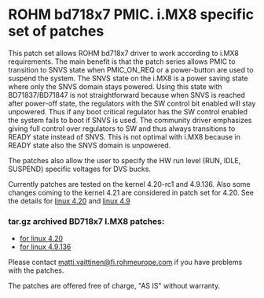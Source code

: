 # ROHM bd718x7 PMIC. i.MX8 specific set of patches

This patch set allows ROHM bd718x7 driver to work according to i.MX8
requirements. The main benefit is that the patch series allows PMIC to
transition to SNVS state when PMIC_ON_REQ or a power-button are used to
suspend the system. The SNVS state on the i.MX8 is a power saving state
where only the SNVS domain stays powered. Using this state with
BD71837/BD71847 is not straightforward because when SNVS is reached after
power-off state, the regulators with the SW control bit enabled will stay
unpowered. Thus if any boot critical regulator has the SW control enabled
the system fails to boot if SNVS is used. The community driver emphasizes
giving full control over regulators to SW and thus always transitions to
READY state instead of SNVS. This is not optimal with i.MX8 because in READY
state also the SNVS domain is unpowered.

The patches also allow the user to specify the HW run level
(RUN, IDLE, SUSPEND) specific voltages for DVS bucks.

Currently patches are tested on the kernel 4.20-rc1 and 4.9.136. Also some
changes coming to the kernel 4.21 are considered in patch set for 4.20.
See the details for [linux 4.20](https://github.com/RohmSemiconductor/Linux-Kernel-PMIC-Drivers/tree/master/BD718XX/imx8-patches/v4.21-mark-15_11_2018/) and [linux 4.9](https://github.com/RohmSemiconductor/Linux-Kernel-PMIC-Drivers/tree/master/BD718XX/imx8-patches/v4.9.136-stable-03_12_2018/)

### tar.gz archived BD718x7 I.MX8 patches:
* [for linux 4.20](https://github.com/RohmSemiconductor/Linux-Kernel-PMIC-Drivers/raw/master/BD718XX/imx8-patches/linux-bd718x7-v4.21-mark-15_11_2018-updated_04_12.tar.gz)
* [for linux 4.9.136](https://github.com/RohmSemiconductor/Linux-Kernel-PMIC-Drivers/raw/master/BD718XX/imx8-patches/linux-bd718x7-v4.9.136-stable-03_12_2018.tar.gz)

Please contact matti.vaittinen@fi.rohmeurope.com if you have problems with the
patches.

The patches are offered free of charge, "AS IS" without warranty.
